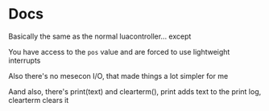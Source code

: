 # Docs
Basically the same as the normal luacontroller... except


You have access to the `pos` value and are forced to use lightweight interrupts

Also there's no mesecon I/O, that made things a lot simpler for me

Aand also, there's print(text) and clearterm(), print adds text to the print log, clearterm clears it